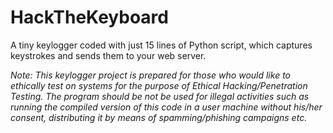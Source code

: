 # HackTheKeyboard
A tiny keylogger coded with just 15 lines of Python script, which captures keystrokes and sends them to your web server.

<i>Note: This keylogger project is prepared for those who would like to ethically test on systems for the purpose of Ethical Hacking/Penetration Testing. The program should be not be used for illegal activities such as running the compiled version of this code in a user machine without his/her consent, distributing it by means of spamming/phishing campaigns etc.</i>





 
